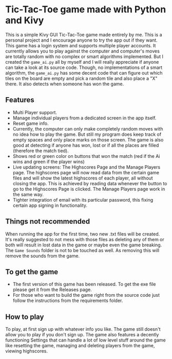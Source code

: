 # Tic-Tac-Toe game made with Python and Kivy

This is a simple Kivy GUI Tic-Tac-Toe game made entirely by me. This is a personal project and I encourage anyone to try the app out if they want. This game has a login system and supports multiple player accounts. It currently allows you to play against the computer and computer's moves are totally random with no complex or smart algorithms implemented. But I created the `game_ai.py` all by myself and I will really appreciate if anyone can take a look at its source code. Though, no implementations of a smart algorithm, the `game_ai.py` has some decent code that can figure out which tiles on the board are empty and pick a random tile and also place a "X" there. It also detects when someone has won the game.

## Features

* Multi Player support.
* Manage individual players from a dedicated screen in the app itself.
* Reset game info.
* Currently, the computer can only make completely random moves with no idea how to play the game. But still my program does keep track of empty spaces and only place marks on those screen. The game is also good at detecting if anyone has won, lost or if all the places are filled (therefore the match tied). 
* Shows red or green color on buttons that won the match (red if the Ai wins and green if the player wins)
* Live updating screens: The Highscores Page and the Manage Players page. The highscores page will now read data from the certain game files and will show the latest highscores of each player, all without closing the app. This is achieved by reading data whenever the button to go to the Highscores Page is clicked. The Manage Players page work in the same way.
* Tighter integration of email with its particular password, this fixing certain app signing in functionality.

## Things not recommended

When running the app for the first time, two new .txt files will be created. It's really suggested to not mess with those files as deleting any of them or both will result in lost data in the game or maybe even the game breaking.
The `Game Sounds` folder is not to be touched as well. As removing this will remove the sounds from the game.

## To get the game

  * The first version of this game has been released. To get the exe file please get it from the Releases page. 
  * For those who want to build the game right from the source code just follow the instructions from the requirements folder.

## How to play

To play, at first sign up with whatever info you like. The game still doesn't allow you to play if you don't sign up. The game also features a decently functioning Settings that can handle a lot of low level stuff around the game like resetting the game, managing and deleting players from the game, viewing highscores.
